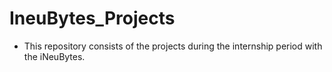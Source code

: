 # IneuBytes_Projects
- This repository consists of the projects during the internship period with the iNeuBytes.
